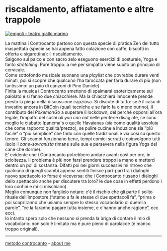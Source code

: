 # riscaldamento, affiatamento e altre trappole   

[![](https://live.staticflickr.com/65535/51791910022_3134f75b86_c.jpg "empoli - teatro giallo marino")](https://flic.kr/s/aHBqjzwAJ2)  

La mattina i Controcanto partono con questa specie di pratica Zen del tutto inaspettata (specie se hai appena fatto colazione con caffè, biscotti in offerta e sigarettina): il riscaldamento.  
Salgono sul palco e con sacro zelo eseguono esercizi di posturale, Yoga e tanto *stretching*. Pure troppo: a me per simpatia viene subito un principio di cervicale.   
Come sottofondo musicale suonano una *playlist* che dovrebbe durare venti minuti, poi si scopre che qualcuno l'ha taroccata per farla durare di più (non tantissimo: un paio di canzoni di Pino Daniele).    
Finita la musica i Controcanto smettono di spalmarsi esotericamente sul paiolato e si fanno due chiacchiere. Ma la chiacchiera innocente prende presto la piega della discussione capziosa. Si discute di tutto: se è il caso di investire ancora in BitCoin (quali tecniche e se farlo fa o meno burino), il contributo del *PokemonGo* a superare il lockdown, del perchè opporsi all’ora legale, l’impatto del sushi *all you can eat* nelle periferie disagiate, se sono meglio le ciabatte Ipanema's o quelle Havaianas (sia come qualità assoluta che come rapporto qualità/prezzo), se pulire cucine a induzione sia “più facile” o “più semplice” che farlo con quelle tradizionali e via così su questo tenore. Gli scambi funzionano bene, tempi comici serrati e coinvolgono tutti (solo il *cane-sovranista* rimane sulle sue e persevera nella figura Yoga del cane che dorme).  
E’ evidente che i Controcanto potrebbero andare avanti così per ore, in scioltezza. Il problema è più non farsi prendere troppo la mano e metterci dentro un po’ di sostanza. Difatti poi nei giorni successivi mi ritrovo che qualcuno di quegli scambi appena sentiti finisce pari-pari tra i dialoghi nuovo spettacolo (o forse è viceversa: che i Controcanto riusano i dialoghi dello spettacolo anche per discutere tra loro? le due cose in effetti perdono i loro confini e mi si mischiano).  
Meglio comunque non farglielo notare: c'è il rischio che gli parte il solito rituale dell'impostore (“stamo a fa le stesse di due spettacoli fa”, “prima o poi scopriranno che usiamo sempre lo stesso vocabolario di duemila parole”, “ce la faranno pagare tutta insieme, e c'hanno anche ragione”, ecc ecc).   
Io intanto spero solo che nessuno si prenda la briga di contare il mio di vocabolario: non solo è limitato ma è pure pieno di parolacce (e manco troppo originali).

---   
[metodo controcanto](https://cacioman.github.io/controcanto000.html) - [about me](https://about.me/cacioman) 
